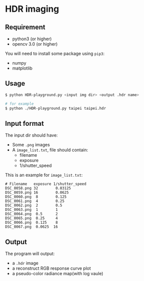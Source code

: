 # HDR imaging


## Requirement

- python3 (or higher)
- opencv 3.0 (or higher)

You will need to install some package using `pip3`:

- numpy
- matplotlib

## Usage

```bash
$ python HDR-playground.py <input img dir> <output .hdr name>

# for example
$ python ./HDR-playground.py taipei taipei.hdr
```


## Input format

The input dir should have:

- Some `.png` images
- A `image_list.txt`, file should contain:
  - filename
  - exposure
  - 1/shutter_speed

This is an example for `image_list.txt`:

```
# Filename   exposure 1/shutter_speed
DSC_0058.png 32        0.03125
DSC_0059.png 16        0.0625
DSC_0060.png  8        0.125
DSC_0061.png  4        0.25
DSC_0062.png  2        0.5
DSC_0063.png  1        1
DSC_0064.png  0.5      2
DSC_0065.png  0.25     4
DSC_0066.png  0.125    8
DSC_0067.png  0.0625  16
```

## Output

The program will output:

- a `.hdr` image
- a reconstruct RGB response curve plot
- a pseudo-color radiance map(with log vaule)